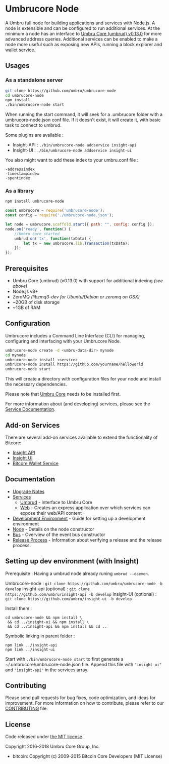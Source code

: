 Umbrucore Node
============

A Umbru full node for building applications and services with Node.js. A node is extensible and can be configured to run additional services. At the minimum a node has an interface to [Umbru Core (umbrud) v0.13.0](https://github.com/umbrupay/umbru/tree/v0.13.0.x) for more advanced address queries. Additional services can be enabled to make a node more useful such as exposing new APIs, running a block explorer and wallet service.

## Usages

### As a standalone server

```bash
git clone https://github.com/umbru/umbrucore-node
cd umbrucore-node
npm install
./bin/umbrucore-node start
```

When running the start command, it will seek for a .umbrucore folder with a umbrucore-node.json conf file.
If it doesn't exist, it will create it, with basic task to connect to umbrud.

Some plugins are available :

- Insight-API : `./bin/umbrucore-node addservice insight-api`
- Insight-UI : `./bin/umbrucore-node addservice insight-ui`

You also might want to add these index to your umbru.conf file :
```
-addressindex
-timestampindex
-spentindex
```

### As a library

```bash
npm install umbrucore-node
```

```javascript
const umbrucore = require('umbrucore-node');
const config = require('./umbrucore-node.json');

let node = umbrucore.scaffold.start({ path: "", config: config });
node.on('ready', function() {
    //Umbru core started
    umbrud.on('tx', function(txData) {
        let tx = new umbrucore.lib.Transaction(txData);
    });
});
```

## Prerequisites

- Umbru Core (umbrud) (v0.13.0) with support for additional indexing *(see above)*
- Node.js v8+
- ZeroMQ *(libzmq3-dev for Ubuntu/Debian or zeromq on OSX)*
- ~20GB of disk storage
- ~1GB of RAM

## Configuration

Umbrucore includes a Command Line Interface (CLI) for managing, configuring and interfacing with your Umbrucore Node.

```bash
umbrucore-node create -d <umbru-data-dir> mynode
cd mynode
umbrucore-node install <service>
umbrucore-node install https://github.com/yourname/helloworld
umbrucore-node start
```

This will create a directory with configuration files for your node and install the necessary dependencies.

Please note that [Umbru Core](https://github.com/umbrupay/umbru/tree/master) needs to be installed first.

For more information about (and developing) services, please see the [Service Documentation](docs/services.md).

## Add-on Services

There are several add-on services available to extend the functionality of Bitcore:

- [Insight API](https://github.com/umbru/insight-api/tree/master)
- [Insight UI](https://github.com/umbru/insight-ui/tree/master)
- [Bitcore Wallet Service](https://github.com/umbru/umbrucore-wallet-service/tree/master)

## Documentation

- [Upgrade Notes](docs/upgrade.md)
- [Services](docs/services.md)
  - [Umbrud](docs/services/umbrud.md) - Interface to Umbru Core
  - [Web](docs/services/web.md) - Creates an express application over which services can expose their web/API content
- [Development Environment](docs/development.md) - Guide for setting up a development environment
- [Node](docs/node.md) - Details on the node constructor
- [Bus](docs/bus.md) - Overview of the event bus constructor
- [Release Process](docs/release.md) - Information about verifying a release and the release process.


## Setting up dev environment (with Insight)

Prerequisite : Having a umbrud node already runing `umbrud --daemon`.

Umbrucore-node : `git clone https://github.com/umbru/umbrucore-node -b develop`
Insight-api (optional) : `git clone https://github.com/umbru/insight-api -b develop`
Insight-UI (optional) : `git clone https://github.com/umbru/insight-ui -b develop`

Install them :
```
cd umbrucore-node && npm install \
 && cd ../insight-ui && npm install \
 && cd ../insight-api && npm install && cd ..
```

Symbolic linking in parent folder :
```
npm link ../insight-api
npm link ../insight-ui
```

Start with `./bin/umbrucore-node start` to first generate a ~/.umbrucore/umbrucore-node.json file.
Append this file with `"insight-ui"` and `"insight-api"` in the services array.

## Contributing

Please send pull requests for bug fixes, code optimization, and ideas for improvement. For more information on how to contribute, please refer to our [CONTRIBUTING](https://github.com/umbru/umbrucore/blob/master/CONTRIBUTING.md) file.

## License

Code released under [the MIT license](https://github.com/umbru/umbrucore-node/blob/master/LICENSE).

Copyright 2016-2018 Umbru Core Group, Inc.

- bitcoin: Copyright (c) 2009-2015 Bitcoin Core Developers (MIT License)
